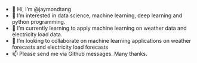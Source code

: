 - 👋 Hi, I’m @jaymondtang
- 👀 I’m interested in data science, machine learning, deep learning and python programming.
- 🌱 I’m currently learning to apply machine learning on weather data and electricity load data.
- 💞️ I’m looking to collaborate on machine learning applications on weather forecasts and electricity load forecasts
- 📫 Please send me via Github messages.  Many thanks.

<!---
jaymondtang/jaymondtang is a ✨ special ✨ repository because its `README.md` (this file) appears on your GitHub profile.
You can click the Preview link to take a look at your changes.
--->
